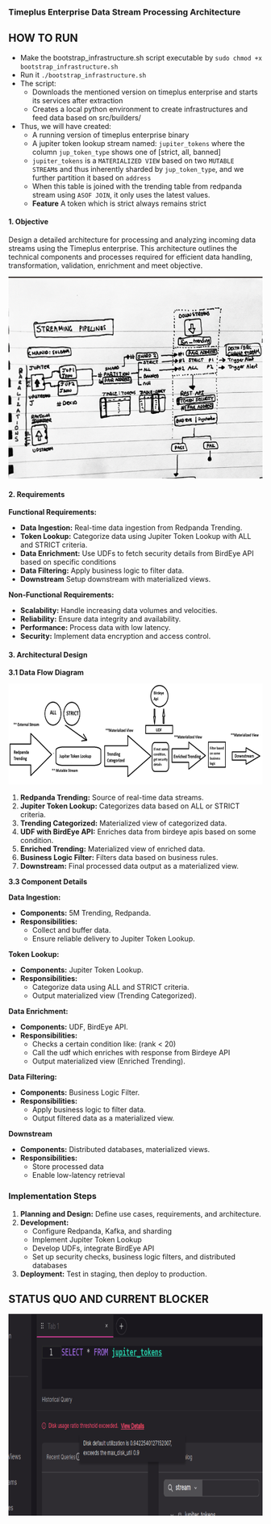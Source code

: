 ### Timeplus Enterprise Data Stream Processing Architecture
## HOW TO RUN
- Make the bootstrap_infrastructure.sh script executable by `sudo chmod +x bootstrap_infrastructure.sh`
- Run it `./bootstrap_infrastructure.sh`
- The script:
    -   Downloads the mentioned version on timeplus enterprise and starts its services after extraction
    -   Creates a local python environment to create infrastructures and feed data based on src/builders/
- Thus, we will have created:
    -   A running version of timeplus enterprise binary
    -   A jupiter token lookup stream named: `jupiter_tokens` where the column `jup_token_type` shows one of [strict, all, banned]
    -   `jupiter_tokens` is a `MATERIALIZED VIEW` based on two `MUTABLE STREAM`s and thus inherently sharded by `jup_token_type`, and we further partition it based on `address`
    -   When this table is joined with the trending table from redpanda stream using `ASOF JOIN`, it only uses the latest values.
    -   **Feature** A token which is strict always remains strict

#### 1. Objective

Design a detailed architecture for processing and analyzing incoming data streams using the Timeplus enterprise. This architecture outlines the technical components and processes required for efficient data handling, transformation, validation, enrichment and meet objective.

<img src="docs/objective.png" alt="Example Image" width="700" height="400">

#### 2. Requirements

**Functional Requirements:**

- **Data Ingestion:** Real-time data ingestion from Redpanda Trending.
- **Token Lookup:** Categorize data using Jupiter Token Lookup with ALL and STRICT criteria.
- **Data Enrichment:** Use UDFs to fetch security details from BirdEye API based on specific conditions
- **Data Filtering:** Apply business logic to filter data.
- **Downstream** Setup downstream with materialized views.

**Non-Functional Requirements:**

- **Scalability:** Handle increasing data volumes and velocities.
- **Reliability:** Ensure data integrity and availability.
- **Performance:** Process data with low latency.
- **Security:** Implement data encryption and access control.

#### 3. Architectural Design

**3.1 Data Flow Diagram**

<img src="docs/ec_tpe_arch.png" alt="Example Image" width="800" height="200">

1. **Redpanda Trending:** Source of real-time data streams.
2. **Jupiter Token Lookup:** Categorizes data based on ALL or STRICT criteria.
3. **Trending Categorized:** Materialized view of categorized data.
4. **UDF with BirdEye API:** Enriches data from birdeye apis based on some condition.
5. **Enriched Trending:** Materialized view of enriched data.
6. **Business Logic Filter:** Filters data based on business rules.
7. **Downstream:** Final processed data output as a materialized view.

**3.3 Component Details**

**Data Ingestion:**

- **Components:** 5M Trending, Redpanda.
- **Responsibilities:** 
  - Collect and buffer data.
  - Ensure reliable delivery to Jupiter Token Lookup.

**Token Lookup:**

- **Components:** Jupiter Token Lookup.
- **Responsibilities:** 
  - Categorize data using ALL and STRICT criteria.
  - Output materialized view (Trending Categorized).

**Data Enrichment:**

- **Components:** UDF, BirdEye API.
- **Responsibilities:** 
  - Checks a certain condition like: (rank < 20)
  - Call the udf which enriches with response from Birdeye API
  - Output materialized view (Enriched Trending).

**Data Filtering:**

- **Components:** Business Logic Filter.
- **Responsibilities:** 
  - Apply business logic to filter data.
  - Output filtered data as a materialized view.

**Downstream**

- **Components:** Distributed databases, materialized views.
- **Responsibilities:** 
  - Store processed data
  - Enable low-latency retrieval

### Implementation Steps

1. **Planning and Design:** Define use cases, requirements, and architecture.
2. **Development:** 
   - Configure Redpanda, Kafka, and sharding
   - Implement Jupiter Token Lookup
   - Develop UDFs, integrate BirdEye API
   - Set up security checks, business logic filters, and distributed databases
3. **Deployment:** Test in staging, then deploy to production.


## STATUS QUO AND CURRENT BLOCKER
<img src="docs/error.png" alt="Example Image" width="700" height="400">
